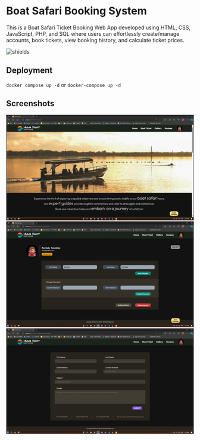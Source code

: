 
# Boat Safari Booking System

This is a Boat Safari Ticket Booking Web App developed using HTML, CSS, JavaScript, PHP, and SQL where users can effortlessly create/manage accounts, book tickets, view booking history, and calculate ticket prices.

<img src="https://img.shields.io/github/repo-size/r4v1nduu/IWT-Project" alt="shields">


## Deployment

`docker compose up -d` or `docker-compose up -d`


## Screenshots

![App Screenshot](https://github.com/r4v1nduu/IWT-Project/blob/main/Screenshots/SS%20(1).png)
![App Screenshot](https://github.com/r4v1nduu/IWT-Project/blob/main/Screenshots/SS%20(6).png)
![App Screenshot](https://github.com/r4v1nduu/IWT-Project/blob/main/Screenshots/SS%20(5).png)
